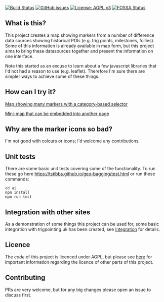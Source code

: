 [![Build Status](https://github.com/tstibbs/geo-bagging/workflows/CI/badge.svg)](https://github.com/tstibbs/geo-bagging/actions?query=workflow%3ACI)
[![GitHub issues](https://img.shields.io/github/issues/tstibbs/geo-bagging.svg)](https://github.com/tstibbs/geo-bagging/issues)
[![License: AGPL v3](https://img.shields.io/badge/License-AGPL%20v3-blue.svg)](https://github.com/tstibbs/geo-bagging/blob/master/Licences.md)
[![FOSSA Status](https://app.fossa.com/api/projects/git%2Bgithub.com%2Ftstibbs%2Fgeo-bagging.svg?type=shield)](https://app.fossa.com/projects/git%2Bgithub.com%2Ftstibbs%2Fgeo-bagging?ref=badge_shield)

## What is this?

This project creates a map showing markers from a number of difference data sources showing historical POIs (e.g. trig points, milestones, follies). Some of this information is already available in map form, but this project aims to bring these datasources together and present the information on one interface.

Note this started as an excuse to learn about a few javascript libraries that I'd not had a reason to use (e.g. leaflet). Therefore I'm sure there are simpler ways to achieve some of these things.

## How can I try it?

[Map showing many markers with a category-based selector](https://tstibbs.github.io/geo-bagging/)

[Mini-map that can be embedded into another page](https://tstibbs.github.io/geo-bagging/examples/mini.html)

## Why are the marker icons so bad?

I'm not good with colours or icons; I'd welcome any contributions.

## Unit tests

There are some basic unit tests covering some of the functionality. To run these go here https://tstibbs.github.io/geo-bagging/test.html or run these commands:

```
cd ui
npm install
npm run test
```

## Integration with other sites

As a demonstration of some things this project can be used for, some basic integration with trigpointing.uk has been created, see [Integration](ui/src/includes/integration/trigpointing.md) for details.

## Licence

The _code_ of this project is licenced under AGPL, but please see [here](Licences.md) for important information regarding the licence of other parts of this project.

## Contributing

PRs are very welcome, but for any big changes please open an issue to discuss first.
